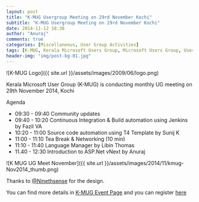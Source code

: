 ```yaml
---
layout: post
title: "K-MUG Usergroup Meeting on 29rd November Kochi"
subtitle: "K-MUG Usergroup Meeting on 29rd November Kochi"
date: 2014-11-12 18:38
author: "Anuraj"
comments: true
categories: [Miscellaneous, User Group Activities]
tags: [K-MUG, Kerala Microsoft Users Group, Microsoft Users Group, User Group Meeting]
header-img: "img/post-bg-01.jpg"
---
```

![K-MUG Logo]({{ site.url }}/assets/images/2009/06/logo.png)

Kerala Microsoft User Group (K-MUG) is conducting monthly UG meeting on 29th November 2014, Kochi

Agenda



*   09:30 - 09:40 Community updates
*   09:40 - 10:20 Continuous Integration & Build automation using Jenkins by Fazil VA
*   10:20 - 11:00 Source code automation using T4 Template by Sunij K
*   11:00 - 11:10 Tea Break & Networking (10 min)
*   11:10 - 11:40 Language Manager by Libin Thomas
*   11.40 - 12:30 Introduction to ASP.Net vNext by Anuraj

![K MUG UG Meet November]({{ site.url }}/assets/images/2014/11/kmug-Nov2014_thumb.png)

Thanks to [@Ninethsense](https://twitter.com/ninethsense) for the design.

You can find more details in [K-MUG Event Page](http://k-mug.org/content/UGMeet291114.aspx) and you can register [here](http://www.eventbrite.com/e/user-group-meeting-29th-november-2014-saturday-kochi-tickets-14168705981?ref=ebtnebregn)
